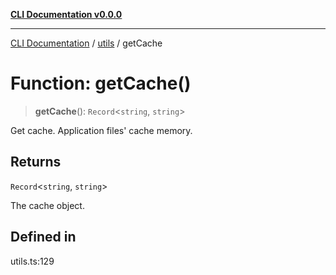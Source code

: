 [**CLI Documentation v0.0.0**](../../README.md)

***

[CLI Documentation](../../modules.md) / [utils](../README.md) / getCache

# Function: getCache()

> **getCache**(): `Record`\<`string`, `string`\>

Get cache.
Application files' cache memory.

## Returns

`Record`\<`string`, `string`\>

The cache object.

## Defined in

utils.ts:129
